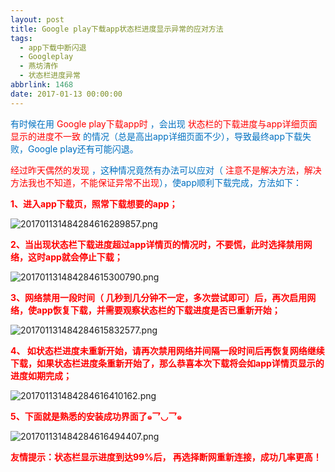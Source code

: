```yaml
---
layout: post
title: Google play下载app状态栏进度显示异常的应对方法
tags:
  - app下载中断闪退
  - Googleplay
  - 燕坊清作
  - 状态栏进度异常
abbrlink: 1468
date: 2017-01-13 00:00:00
---
```


<!-- build time:Sat Jun 23 2018 12:05:15 GMT+0800 (中国标准时间) -->

<span style="color: #0070c0;">有时候在用</span> <span style="color: red;">Google play下载app时</span> <span style="color: #0070c0;">，会出现</span> <span style="color: red;">状态栏的下载进度与app详细页面显示的进度不一致</span> <span style="color: #0070c0;">的情况（总是高出app详细页面不少），导致最终app下载失败，Google play还有可能闪退。</span>

<span style="color: red;">经过昨天偶然的发现</span> <span style="color: #0070c0;">，这种情况竟然有办法可以应对（ <span style="color: red;">注意不是解决方法，解决方法我也不知道，不能保证异常不出现</span>），使app顺利下载完成，方法如下：</span>

<span style="color: red;">**1、进入app下载页，照常下载想要的app；**</span>

![](http://image.bmqy.net/uploads/2017/13/201701131484284616289857.png "201701131484284616289857.png")

**<span style="color: red;">2、当出现状态栏下载进度超过app详情页的情况时，不要慌，此时选择禁用网络，这时app就会停止下载；</span>**

![](http://image.bmqy.net/uploads/2017/13/201701131484284615300790.png "201701131484284615300790.png")

**<span style="color: red;">3、网络禁用一段时间（ <span style="font-size: 14px;">几秒到几分钟不一定，多次尝试即可</span>）后，再次启用网络，使app恢复下载，并需要观察状态栏的下载进度是否已重新开始；</span>**

![](http://image.bmqy.net/uploads/2017/13/201701131484284615832577.png "201701131484284615832577.png")

**<span style="color: red;">4、 <span style="font-size: 14px;">如状态栏进度未重新开始，请再次禁用网络并间隔一段时间后再恢复网络继续下载，如果状态栏进度条重新开始了，那么恭喜本次下载将会如app详情页显示的进度如期完成；</span></span>**

![](http://image.bmqy.net/uploads/2017/13/201701131484284616410162.png "201701131484284616410162.png")

**<span style="color: red;">5、下面就是熟悉的安装成功界面了๑乛◡乛๑</span>**

![](http://image.bmqy.net/uploads/2017/13/201701131484284616494407.jpg "201701131484284616494407.png")

**<span style="color: red;">友情提示：状态栏显示进度到达99%后， <span style="font-size: 14px;">再选择断网重新连接，成功几率更高！</span></span>**

<!-- rebuild by neat -->